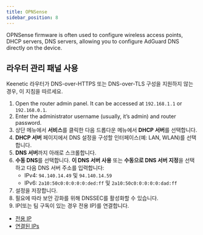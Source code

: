 ```yaml
---
title: OPNSense
sidebar_position: 8
---
```


OPNSense firmware is often used to configure wireless access points, DHCP servers, DNS servers, allowing you to configure AdGuard DNS directly on the device.

## 라우터 관리 패널 사용

Keenetic 라우터가 DNS-over-HTTPS 또는 DNS-over-TLS 구성을 지원하지 않는 경우, 이 지침을 따르세요.

1. Open the router admin panel. It can be accessed at `192.168.1.1` or `192.168.0.1`.
2. Enter the administrator username (usually, it’s admin) and router password.
3. 상단 메뉴에서 **서비스**를 클릭한 다음 드롭다운 메뉴에서 **DHCP 서버**를 선택합니다.
4. **DHCP 서버** 페이지에서 DNS 설정을 구성할 인터페이스(예: LAN, WLAN)를 선택합니다.
5. **DNS 서버**까지 아래로 스크롤합니다.
6. **수동 DNS**를 선택합니다. **이 DNS 서버 사용** 또는 **수동으로 DNS 서버 지정**을 선택하고 다음 DNS 서버 주소를 입력합니다:
   - IPv4: `94.140.14.49` 및 `94.140.14.59`
   - IPv6: `2a10:50c0:0:0:0:0:ded:ff` 및 `2a10:50c0:0:0:0:0:dad:ff`
7. 설정을 저장합니다.
8. 필요에 따라 보안 강화를 위해 DNSSEC를 활성화할 수 있습니다.
9. IP(또는 팀 구독이 있는 경우 전용 IP)를 연결합니다.

- [전용 IP](/private-dns/connect-devices/other-options/dedicated-ip.md)
- [연결된 IPs](/private-dns/connect-devices/other-options/linked-ip.md)
